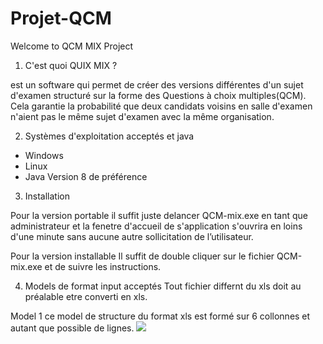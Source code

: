 # Projet-QCM

Welcome to QCM MIX Project

1. C'est quoi QUIX MIX ?

est un software qui permet de créer des versions différentes d'un sujet d'examen structuré sur la forme des Questions à choix multiples(QCM). Cela garantie la probabilité que deux candidats voisins en salle d'examen n'aient pas le même sujet d'examen avec la même organisation.

2. Systèmes d'exploitation acceptés et java

- Windows
- Linux
- Java Version 8 de préférence
 
 3. Installation 
 
 Pour la version portable
il suffit juste delancer QCM-mix.exe en tant que administrateur et la fenetre d'accueil de s'application s'ouvrira en loins d'une minute sans aucune autre sollicitation de l’utilisateur. 

Pour la version installable
Il suffit de double cliquer sur le fichier QCM-mix.exe et de suivre les instructions.

4. Models de format input acceptés 
 Tout fichier differnt du xls doit au préalable etre converti en xls.
 
Model 1
 ce model de structure du format xls est formé sur 6 collonnes et autant que possible de lignes.
![](Projet-QCM/doc/images/i_8b1b3cdf756a114b_html_2228b19e.png)
